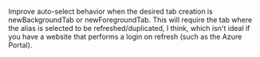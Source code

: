 Improve auto-select behavior when the desired tab creation is newBackgroundTab or newForegroundTab. This will require the tab where the alias is selected to be refreshed/duplicated, I think, which isn't ideal if you have a website that performs a login on refresh (such as the Azure Portal).